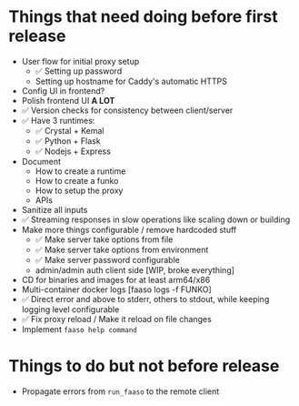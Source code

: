 # Things that need doing before first release

* User flow for initial proxy setup
  * ✅ Setting up password
  * Setting up hostname for Caddy's automatic HTTPS
* Config UI in frontend?
* Polish frontend UI **A LOT**
* ✅ Version checks for consistency between client/server
* ✅ Have 3 runtimes:
  * ✅ Crystal + Kemal
  * ✅ Python + Flask
  * ✅ Nodejs + Express
* Document
  * How to create a runtime
  * How to create a funko
  * How to setup the proxy
  * APIs
* Sanitize all inputs
* ✅ Streaming responses in slow operations like scaling down
  or building
* Make more things configurable / remove hardcoded stuff
  * ✅ Make server take options from file
  * ✅ Make server take options from environment
  * ✅ Make server password configurable
  * admin/admin auth client side [WIP, broke everything]
* CD for binaries and images for at least arm64/x86
* Multi-container docker logs [faaso logs -f FUNKO]
* ✅ Direct error and above to stderr, others to stdout,
  while keeping logging level configurable
* ✅ Fix proxy reload / Make it reload on file changes
* Implement `faaso help command`

# Things to do but not before release

* Propagate errors from `run_faaso` to the remote client 